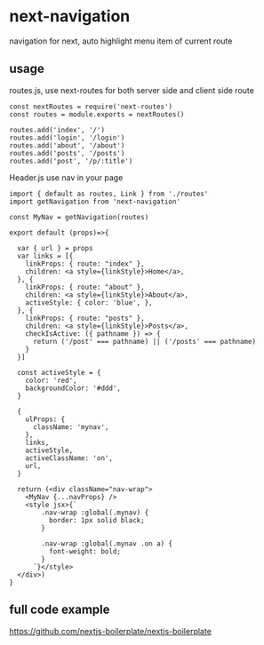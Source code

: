 # next-navigation

navigation for next, auto highlight menu item of current route

## usage 

routes.js, use next-routes for both server side and client side route

``` 
const nextRoutes = require('next-routes')
const routes = module.exports = nextRoutes()

routes.add('index', '/')
routes.add('login', '/login')
routes.add('about', '/about')
routes.add('posts', '/posts')
routes.add('post', '/p/:title')
```

Header.js use nav in your page

```
import { default as routes, Link } from './routes'
import getNavigation from 'next-navigation'

const MyNav = getNavigation(routes)

export default (props)=>{

  var { url } = props
  var links = [{
    linkProps: { route: "index" },
    children: <a style={linkStyle}>Home</a>,
  }, {
    linkProps: { route: "about" },
    children: <a style={linkStyle}>About</a>,
    activeStyle: { color: 'blue', },
  }, {
    linkProps: { route: "posts" },
    children: <a style={linkStyle}>Posts</a>,
    checkIsActive: ({ pathname }) => {
      return ('/post' === pathname) || ('/posts' === pathname)
    }
  }]

  const activeStyle = {
    color: 'red',
    backgroundColor: '#ddd',
  }

  {
    ulProps: {
      className: 'mynav',
    },
    links,
    activeStyle,
    activeClassName: 'on',
    url,
  }
  
  return (<div className="nav-wrap">
    <MyNav {...navProps} />
    <style jsx>{`
        .nav-wrap :global(.mynav) {
          border: 1px solid black;
        }

        .nav-wrap :global(.mynav .on a) {
          font-weight: bold;
        }
      `}</style>
  </div>)
}

```

## full code example

https://github.com/nextjs-boilerplate/nextjs-boilerplate


